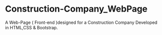 # Construction-Company_WebPage
A Web-Page ( Front-end )designed for a Construction Company Developed in HTML,CSS & Bootstrap.

